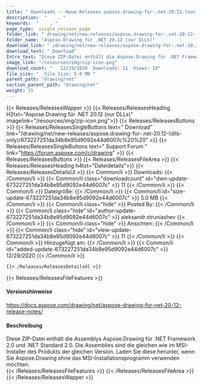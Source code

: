```yaml
---
title: " Downloads ---Neue-Releases-aspose.drawing-for-.net-20.12-(nur-dlls) . "
description:  "    . " 
keywords:  "    . " 
page_type:  single_release_page
folder_link: " drawing/net/new-releases/aspose.drawing-for-.net-20.12-(dlls-only)/"
folder_name: "Aspose.Drawing für .NET 20.12 (nur DLLs)"
download_link: " /drawing/net/new-releases/aspose.drawing-for-.net-20.12-(dlls-only)/673227251da34b8e95d9092e44d6007c"
download_text: " Download"
Intro_text: "Diese ZIP-Datei enthält die Aspose.Drawing für .NET Framework 2.0 und .NET Standa..."
image_link: "/resources/img/zip-icon.png"
download_count: "   12/29/2020  Downloads: 11  Views: 10"
file_size: "  File Size: 5.0 MB "
parent_path: "drawing/net"
section_parent_path: "drawing/net"
weight: 55
---
```


{{< Releases/ReleasesWapper >}}
  {{< Releases/ReleasesHeading H2txt="Aspose.Drawing für .NET 20.12 (nur DLLs)" imagelink="/resources/img/zip-icon.png">}}
  {{< Releases/ReleasesButtons >}}
    {{< Releases/ReleasesSingleButtons text=" Download" link="/drawing/net/new-releases/aspose.drawing-for-.net-20.12-(dlls-only)/673227251da34b8e95d9092e44d6007c%20%20" >}}
    {{< Releases/ReleasesSingleButtons text=" Support Forum " link="https://forum.aspose.com/c/drawing" >}}
  {{< Releases/ReleasesButtons >}}
  {{< Releases/ReleasesFileArea >}}
    {{< Releases/ReleasesHeading h4txt="Dateidetails">}}
    {{< Releases/ReleasesDetailsUl >}}
            {{< Common/li >}} Downloads: {{< /Common/li >}}
      {{< Common/li class="downloadcount" id="dwn-update-673227251da34b8e95d9092e44d6007c" >}} 11 {{< /Common/li >}}
      {{< Common/li >}} Dateigröße: {{< /Common/li >}}
      {{< Common/li id="size-update-673227251da34b8e95d9092e44d6007c" >}} 5.0 MB {{< /Common/li >}} 
      {{< Common/li  class="hide" >}} Posted By: {{< /Common/li >}} 
      {{< Common/li class="hide" id="author-update-673227251da34b8e95d9092e44d6007c" >}} aleksandr.struniashev {{< /Common/li >}}
      {{< Common/li class="hide" >}} Ansichten: {{< /Common/li >}}
      {{< Common/li class="hide" id="view-update-673227251da34b8e95d9092e44d6007c" >}} 11 {{< /Common/li >}}
      {{< Common/li >}} Hinzugefügt am: {{< /Common/li >}}
      {{< Common/li id="added-update-673227251da34b8e95d9092e44d6007c" >}} 12/29/2020 {{< /Common/li >}} 

    {{< /Releases/ReleasesDetailsUl >}}

  {{< Releases/ReleasesFileFeatures >}}
      <h4>Versionshinweise</h4><div> <a href="https://docs.aspose.com/drawing/net/aspose-drawing-for-net-20-12-release-notes/">https://docs.aspose.com/drawing/net/aspose-drawing-for-net-20-12-release-notes/</a></div><h4> Beschreibung</h4><div class="HTMLDescription"> Diese ZIP-Datei enthält die Assemblys Aspose.Drawing für .NET Framework 2.0 und .NET Standard 2.0. Die Assemblies sind die gleichen wie im MSI-Installer des Produkts der gleichen Version. Laden Sie diese herunter, wenn Sie Aspose.Drawing ohne das MSI-Installationsprogramm verwenden möchten.</div>
  {{< /Releases/ReleasesFileFeatures >}}
 {{< /Releases/ReleasesFileArea >}}
{{< /Releases/ReleasesWapper >}}



